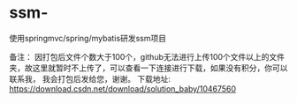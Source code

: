 # ssm-
使用springmvc/spring/mybatis研发ssm项目

备注：
     因打包后文件个数大于100个，github无法进行上传100个文件以上的文件夹，故这里就暂时不上传了，可以查看一下连接进行下载，如果没有积分，你可以联系我，
     我会打包后发给您，谢谢。
     下载地址: https://download.csdn.net/download/solution_baby/10467560
     
